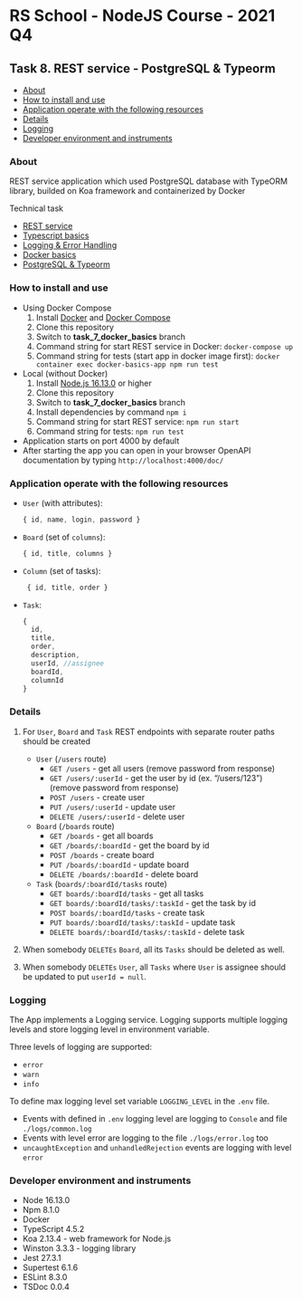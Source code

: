 # RS School - NodeJS Course - 2021 Q4

## Task 8. REST service - PostgreSQL & Typeorm

- [About](#about)
- [How to install and use](#how-to-install-and-use)
- [Application operate with the following resources](#application-operate-with-the-following-resources)
- [Details](#details)
- [Logging](#logging)
- [Developer environment and instruments](#developer-environment-and-instruments)

### About
REST service application which used PostgreSQL database with TypeORM library, builded on Koa framework and containerized by Docker

Technical task
- [REST service](https://github.com/rolling-scopes-school/basic-nodejs-course/blob/master/descriptions/rest-service.md)
- [Typescript basics](https://github.com/rolling-scopes-school/basic-nodejs-course/blob/master/descriptions/typescript-basics.md)
- [Logging & Error Handling](https://github.com/rolling-scopes-school/basic-nodejs-course/blob/master/descriptions/logging-error-handling.md)
- [Docker basics](https://github.com/rolling-scopes-school/basic-nodejs-course/blob/master/descriptions/docker-basics.md)
- [PostgreSQL & Typeorm](https://github.com/rolling-scopes-school/basic-nodejs-course/blob/master/descriptions/postgresql-typeorm.md)


### How to install and use
- Using Docker Compose
  1. Install [Docker](https://www.docker.com/) and [Docker Compose](https://docs.docker.com/compose/install/)
  2. Clone this repository
  3. Switch to **task_7_docker_basics** branch
  4. Command string for start REST service in Docker: `docker-compose up`
  5. Command string for tests (start app in docker image first): `docker container exec docker-basics-app npm run test`
- Local (without Docker)
  1. Install [Node.js 16.13.0](https://nodejs.org/en/) or higher
  2. Clone this repository
  3. Switch to **task_7_docker_basics** branch
  4. Install dependencies by command `npm i`
  5. Command string for start REST service: `npm run start`
  6. Command string for tests: `npm run test`
- Application starts on port 4000 by default
- After starting the app you can open in your browser OpenAPI documentation by typing `http://localhost:4000/doc/`

### Application operate with the following resources

- `User` (with attributes):
  ```javascript
  { id, name, login, password }
  ```
- `Board` (set of `columns`):
  ```javascript
  { id, title, columns }
  ```
- `Column` (set of tasks):
  ```javascript
   { id, title, order }
  ```
- `Task`:
  ```javascript
  {
    id,
    title,
    order,
    description,
    userId, //assignee
    boardId,
    columnId
  }
  ```

### Details

1. For `User`, `Board` and `Task` REST endpoints with separate router paths should be created
    * `User` (`/users` route)
      * `GET /users` - get all users (remove password from response)
      * `GET /users/:userId` - get the user by id (ex. “/users/123”) (remove password from response)
      * `POST /users` - create user
      * `PUT /users/:userId` - update user
      * `DELETE /users/:userId` - delete user
    * `Board` (`/boards` route)
      * `GET /boards` - get all boards
      * `GET /boards/:boardId` - get the board by id
      * `POST /boards` - create board
      * `PUT /boards/:boardId` - update board
      * `DELETE /boards/:boardId` - delete board
    * `Task` (`boards/:boardId/tasks` route)
      * `GET boards/:boardId/tasks` - get all tasks
      * `GET boards/:boardId/tasks/:taskId` - get the task by id
      * `POST boards/:boardId/tasks` - create task
      * `PUT boards/:boardId/tasks/:taskId` - update task
      * `DELETE boards/:boardId/tasks/:taskId` - delete task

2. When somebody `DELETEs` `Board`, all its `Tasks` should be deleted as well.

3. When somebody `DELETEs` `User`, all `Tasks` where `User` is assignee should be updated to put `userId = null`.

### Logging
The App implements a Logging service. Logging supports multiple logging levels and store logging level in environment variable.

Three levels of logging are supported:
- `error`
- `warn`
- `info`

To define max logging level set variable `LOGGING_LEVEL` in the `.env` file.
- Events with defined in `.env` logging level are logging to `Console` and file `./logs/common.log`
- Events with level error are logging to the file `./logs/error.log` too
- `uncaughtException` and `unhandledRejection` events are logging with level `error`


### Developer environment and instruments
- Node 16.13.0
- Npm 8.1.0
- Docker
- TypeScript 4.5.2
- Koa 2.13.4 - web framework for Node.js
- Winston 3.3.3 - logging library
- Jest 27.3.1
- Supertest 6.1.6
- ESLint 8.3.0
- TSDoc 0.0.4
